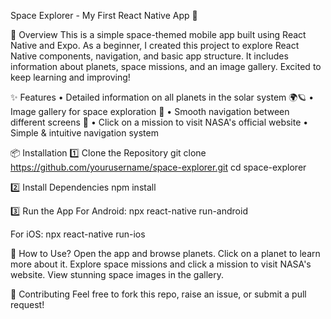 Space Explorer - My First React Native App 🚀

📌 Overview
This is a simple space-themed mobile app built using React Native and Expo. As a beginner, I created this project to explore React Native components, navigation, and basic app structure. It includes information about planets, space missions, and an image gallery. Excited to keep learning and improving!

✨ Features
• Detailed information on all planets in the solar system 🌍🪐
• Image gallery for space exploration 📸
• Smooth navigation between different screens 🚀
• Click on a mission to visit NASA's official website
• Simple & intuitive navigation system


📦 Installation
1️⃣ Clone the Repository
git clone https://github.com/yourusername/space-explorer.git
cd space-explorer

2️⃣ Install Dependencies
npm install

3️⃣ Run the App
For Android:
npx react-native run-android

For iOS:
npx react-native run-ios


🚀 How to Use?
Open the app and browse planets.
Click on a planet to learn more about it.
Explore space missions and click a mission to visit NASA's website.
View stunning space images in the gallery.

🤝 Contributing
Feel free to fork this repo, raise an issue, or submit a pull request!